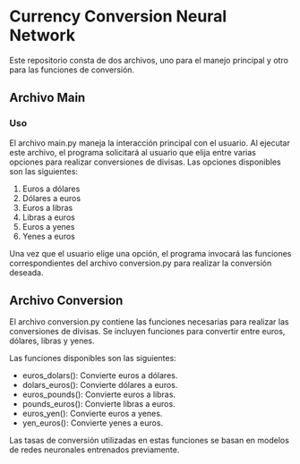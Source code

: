 # Currency Conversion Neural Network

Este repositorio consta de dos archivos, uno para el manejo principal y otro para las funciones de conversión.

## Archivo Main
### Uso
El archivo main.py maneja la interacción principal con el usuario. Al ejecutar este archivo, el programa solicitará al usuario que elija entre varias opciones para realizar conversiones de divisas. Las opciones disponibles son las siguientes:

1. Euros a dólares
2. Dólares a euros
3. Euros a libras
4. Libras a euros
5. Euros a yenes
6. Yenes a euros

Una vez que el usuario elige una opción, el programa invocará las funciones correspondientes del archivo conversion.py para realizar la conversión deseada.

## Archivo Conversion
El archivo conversion.py contiene las funciones necesarias para realizar las conversiones de divisas. Se incluyen funciones para convertir entre euros, dólares, libras y yenes.

Las funciones disponibles son las siguientes:

- euros_dolars(): Convierte euros a dólares.
- dolars_euros(): Convierte dólares a euros.
- euros_pounds(): Convierte euros a libras.
- pounds_euros(): Convierte libras a euros.
- euros_yen(): Convierte euros a yenes.
- yen_euros(): Convierte yenes a euros.

Las tasas de conversión utilizadas en estas funciones se basan en modelos de redes neuronales entrenados previamente.

